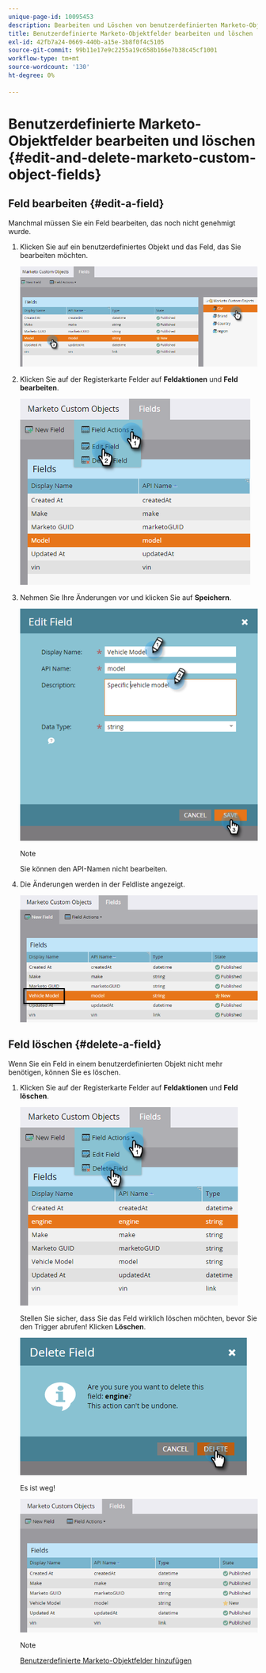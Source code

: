 ```yaml
---
unique-page-id: 10095453
description: Bearbeiten und Löschen von benutzerdefinierten Marketo-Objektfeldern - Marketo Docs - Produktdokumentation
title: Benutzerdefinierte Marketo-Objektfelder bearbeiten und löschen
exl-id: 42fb7a24-0669-440b-a15e-3b8f0f4c5105
source-git-commit: 99b11e17e9c2255a19c658b166e7b38c45cf1001
workflow-type: tm+mt
source-wordcount: '130'
ht-degree: 0%

---
```


# Benutzerdefinierte Marketo-Objektfelder bearbeiten und löschen {#edit-and-delete-marketo-custom-object-fields}

## Feld bearbeiten {#edit-a-field}

Manchmal müssen Sie ein Feld bearbeiten, das noch nicht genehmigt wurde.

1. Klicken Sie auf ein benutzerdefiniertes Objekt und das Feld, das Sie bearbeiten möchten.

   ![](assets/edit-and-delete-marketo-custom-object-fields-1.png)

1. Klicken Sie auf der Registerkarte Felder auf **Feldaktionen** und **Feld bearbeiten**.

   ![](assets/edit-and-delete-marketo-custom-object-fields-2.png)

1. Nehmen Sie Ihre Änderungen vor und klicken Sie auf **Speichern**.

   ![](assets/edit-and-delete-marketo-custom-object-fields-3.png)

   >[!NOTE]
   >
   >Sie können den API-Namen nicht bearbeiten.

1. Die Änderungen werden in der Feldliste angezeigt.

   ![](assets/edit-and-delete-marketo-custom-object-fields-4.png)

## Feld löschen {#delete-a-field}

Wenn Sie ein Feld in einem benutzerdefinierten Objekt nicht mehr benötigen, können Sie es löschen.

1. Klicken Sie auf der Registerkarte Felder auf **Feldaktionen** und **Feld löschen**.

   ![](assets/edit-and-delete-marketo-custom-object-fields-5.png)

   Stellen Sie sicher, dass Sie das Feld wirklich löschen möchten, bevor Sie den Trigger abrufen! Klicken **Löschen**.

   ![](assets/edit-and-delete-marketo-custom-object-fields-6.png)

   Es ist weg!

   ![](assets/edit-and-delete-marketo-custom-object-fields-7.png)

   >[!NOTE]
   >
   >[Benutzerdefinierte Marketo-Objektfelder hinzufügen](/help/marketo/product-docs/administration/marketo-custom-objects/add-marketo-custom-object-fields.md)
